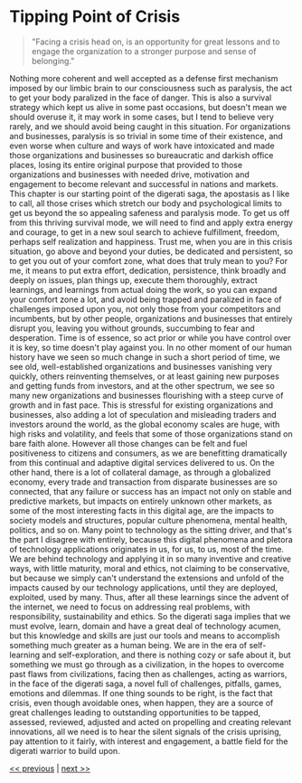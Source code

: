 # Tipping Point of Crisis

>"Facing a crisis head on, is an opportunity  for great lessons and to engage the organization  to  a  stronger purpose  and sense of belonging."

Nothing more coherent and well accepted as a defense first mechanism imposed by our limbic brain to our consciousness such as paralysis, the act to get your body paralized in the face of danger. This is also a survival strategy which kept us alive in some past occasions, but doesn't mean we should overuse it, it may work in some cases, but I tend to believe very rarely, and we should avoid being caught in this situation. For organizations and businesses, paralysis is so trivial in some time of their existence, and even worse when culture and ways of work have intoxicated and made those organizations and businesses so bureaucratic and darkish office places, losing its entire original purpose that provided to those organizations and businesses with needed drive, motivation and engagement to become relevant and successful in nations and markets. This chapter is our starting point of the digerati saga, the apostasis as I like to call, all those crises which stretch our body and psychological limits to get us beyond the so appealing safeness and paralysis mode. To get us off from this thriving survival mode, we will need to find and apply extra energy and courage, to get in a new soul search to achieve fulfillment, freedom, perhaps self realization and happiness. Trust me, when you  are in this crisis situation, go above and beyond your duties, be dedicated and persistent, so to get you out of your comfort zone, what does that truly mean to you? For me, it means to put extra effort, dedication, persistence, think broadly and deeply on issues, plan things up, execute them thoroughly, extract learnings, and learnings from actual doing the work, so you can expand your comfort zone a lot, and avoid being trapped and paralized in face of challenges imposed upon you, not only those from your competitors and incumbents, but by other people, organizations and businesses that entirely disrupt you, leaving you without grounds, succumbing to fear and desperation. Time is of essence, so act prior or while you have control over it is key, so time doesn't play against you.
In no other moment of our human history have we seen so much change in such a short period of time, we see old, well-established organizations and businesses vanishing very quickly, others reinventing themselves, or at least gaining new purposes and getting funds from investors, and at the other spectrum, we see so many new organizations and businesses flourishing with a steep curve of growth and in fast pace. This is stressful for existing organizations and businesses, also adding a lot of speculation and misleading traders and investors around the world, as the global economy scales are huge, with high risks and volatility, and feels that some of those organizations stand on bare faith alone. However all those changes can be felt and fuel positiveness to citizens and consumers, as we are benefitting dramatically from this continual and adaptive digital services delivered to us. On the other hand, there is a lot of collateral damage, as through a globalized economy, every trade and transaction from disparate businesses are so connected, that any failure or success has an impact not only on stable and predictive markets, but impacts on entirely unknown other markets, as some of the most interesting facts in this digital age, are the impacts to society models and structures, popular culture phenomena, mental health, politics, and so on. Many point to technology as the sitting driver, and that's the part I disagree with entirely, because this digital phenomena and pletora of technology applications originates in us, for us, to us, most of the time. We are behind technology and applying it in so many inventive and creative ways, with little maturity, moral and ethics, not claiming to be conservative, but because we simply can't understand the extensions and unfold of the impacts caused by our technology applications, until they are deployed, exploited, used by many. Thus, after all these learnings since the advent of the internet, we need to focus on addressing real problems, with responsibility, sustainability and ethics. So the digerati saga implies that we must evolve, learn, domain and have a great deal of technology acumen, but this knowledge and skills are just our tools and means to accomplish something much greater as a human being. We are in the era of self-learning and self-exploration, and there is nothing cozy or safe about it, but something we must go through as a civilization, in the hopes to overcome past flaws from civilizations, facing then as challenges, acting as warriors, in the face of the digerati saga, a novel full of challenges, pitfalls, games, emotions and dilemmas.
If one thing sounds to be right, is the fact that crisis, even though avoidable ones, when happen, they are a source of great challenges leading to outstanding opportunities to be tapped, assessed, reviewed, adjusted and acted on propelling and creating relevant innovations, all we need is to hear the silent signals of the crisis uprising, pay attention to it fairly, with interest and engagement, a battle field for the digerati warrior to build upon.

[<< previous](../../README.md)    |     [next >>](1-postponing_getting_deeper_into_the_crisis.md)
